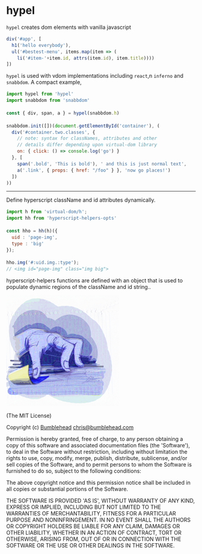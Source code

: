 hypel
=====

`hypel` creates dom elements with vanilla javascript
``` javascript
div('#app', [
  h1('hello everybody'),
  ul('#bestest-menu', items.map(item => (
    li('#item-'+item.id, attrs(item.id), item.title))))
])
```

`hypel` is used with vdom implementations including `react`,n `inferno` and `snabbdom`. A compact example,
``` javascript
import hypel from 'hypel'
import snabbdom from 'snabbdom'

const { div, span, a } = hypel(snabbdom.h)

snabbdom.init([])(document.getElementById('container'), (
  div('#container.two.classes', {
    // note: syntax for classNames, attributes and other
    // details differ depending upon virtual-dom library
    on: { click: () => console.log('go') }
  }, [
    span('.bold', 'This is bold'), ' and this is just normal text',
    a('.link', { props: { href: "/foo" } }, 'now go places!')
  ])
))
```

--------------------------------------------




Define hyperscript className and id attributes dynamically.

```javascript
import h from 'virtual-dom/h';
import hh from 'hyperscript-helpers-opts'

const hho = hh(h)({
  uid : 'page-img',
  type : 'big'
});
  
hho.img('#:uid.img.:type');
// <img id="page-img" class="img big">
```

hyperscript-helpers functions are defined with an object that is used to populate dynamic regions of the className and id string..


[0]: http://www.bumblehead.com                            "bumblehead"

![scrounge](https://github.com/iambumblehead/scroungejs/raw/main/img/hand.png)

(The MIT License)

Copyright (c) [Bumblehead][0] <chris@bumblehead.com>

Permission is hereby granted, free of charge, to any person obtaining a copy of this software and associated documentation files (the 'Software'), to deal in the Software without restriction, including without limitation the rights to use, copy, modify, merge, publish, distribute, sublicense, and/or sell copies of the Software, and to permit persons to whom the Software is furnished to do so, subject to the following conditions:

The above copyright notice and this permission notice shall be included in all copies or substantial portions of the Software.

THE SOFTWARE IS PROVIDED 'AS IS', WITHOUT WARRANTY OF ANY KIND, EXPRESS OR IMPLIED, INCLUDING BUT NOT LIMITED TO THE WARRANTIES OF MERCHANTABILITY, FITNESS FOR A PARTICULAR PURPOSE AND NONINFRINGEMENT. IN NO EVENT SHALL THE AUTHORS OR COPYRIGHT HOLDERS BE LIABLE FOR ANY CLAIM, DAMAGES OR OTHER LIABILITY, WHETHER IN AN ACTION OF CONTRACT, TORT OR OTHERWISE, ARISING FROM, OUT OF OR IN CONNECTION WITH THE SOFTWARE OR THE USE OR OTHER DEALINGS IN THE SOFTWARE.

